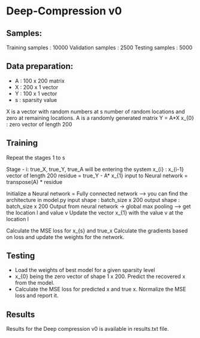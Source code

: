 # Deep-Compression v0

## Samples:

Training samples : 10000
Validation samples : 2500
Testing samples : 5000


## Data preparation:
* A : 100 x 200 matrix
* X : 200 x 1 vector
* Y : 100 x 1 vector
* s : sparsity value

X is a vector with random numbers at s number of random locations and zero at remaining locations.
A is a randomly generated matrix
Y = A*X
x_{0} : zero vector of length 200

## Training 
Repeat the stages 1 to s

Stage - i:
  true_X, true_Y, true_A will be entering the system
  x_{i} : x_{i-1} vector of length 200
  residue = true_Y - A* x_{1}
  input to Neural network = transpose(A) * residue
  
  Initialize a Neural network = Fully connected network --> you can find the architecture in model.py
  input shape : batch_size x 200
  output shape : batch_size x 200
  Output from neural network -> global max pooling --> get the location l and value v
  Update the vector x_{1} with the value v at the location l

Calculate the MSE loss for x_{s} and true_x
Calculate the gradients based on loss and update the weights for the network.

## Testing
* Load the weights of best model for a given sparsity level
* x_{0} being the zero vector of shape 1 x 200. Predict the recovered x from the model.
* Calculate the MSE loss for predicted x and true x. Normalize the MSE loss and report it.

## Results
Results for the Deep compression v0 is available in results.txt file.


